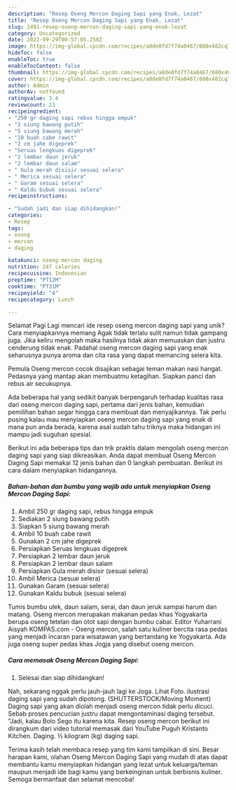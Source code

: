```yaml
---
description: "Resep Oseng Mercon Daging Sapi yang Enak, Lezat"
title: "Resep Oseng Mercon Daging Sapi yang Enak, Lezat"
slug: 1491-resep-oseng-mercon-daging-sapi-yang-enak-lezat
category: Uncategorized
date: 2022-09-29T00:57:05.250Z
image: https://img-global.cpcdn.com/recipes/a8de0fd7f74a0467/680x482cq70/oseng-mercon-daging-sapi-foto-resep-utama.jpg
hideToc: false
enableToc: true
enableTocContent: false
thumbnail: https://img-global.cpcdn.com/recipes/a8de0fd7f74a0467/680x482cq70/oseng-mercon-daging-sapi-foto-resep-utama.jpg
cover: https://img-global.cpcdn.com/recipes/a8de0fd7f74a0467/680x482cq70/oseng-mercon-daging-sapi-foto-resep-utama.jpg
author: Admin
authorAv: notfound
ratingvalue: 3.4
reviewcount: 23
recipeingredient:
- "250 gr daging sapi rebus hingga empuk"
- "2 siung bawang putih"
- "5 siung bawang merah"
- "10 buah cabe rawit"
- "2 cm jahe digeprek"
- "Seruas lengkuas digeprek"
- "2 lembar daun jeruk"
- "2 lembar daun salam"
- " Gula merah disisir sesuai selera"
- " Merica sesuai selera"
- " Garam sesuai selera"
- " Kaldu bubuk sesuai selera"
recipeinstructions:

- "Sudah jadi dan siap dihidangkan!"
categories:
- Resep
tags:
- oseng
- mercon
- daging

katakunci: oseng mercon daging 
nutrition: 247 calories
recipecuisine: Indonesian
preptime: "PT12M"
cooktime: "PT31M"
recipeyield: "4"
recipecategory: Lunch

---
```



Selamat Pagi Lagi mencari ide resep oseng mercon daging sapi yang unik? Cara menyiapkannya memang Agak tidak terlalu sulit namun tidak gampang juga. Jika keliru mengolah maka hasilnya tidak akan memuaskan dan justru cenderung tidak enak. Padahal oseng mercon daging sapi yang enak seharusnya punya aroma dan cita rasa yang dapat memancing selera kita.


Pemula Oseng mercon cocok disajikan sebagai teman makan nasi hangat. Pedasnya yang mantap akan membuatmu ketagihan. Siapkan panci dan rebus air secukupnya.

Ada beberapa hal yang sedikit banyak berpengaruh terhadap kualitas rasa dari oseng mercon daging sapi, pertama dari jenis bahan, kemudian pemilihan bahan segar hingga cara membuat dan menyajikannya. Tak perlu pusing kalau mau menyiapkan oseng mercon daging sapi yang enak di mana pun anda berada, karena asal sudah tahu triknya maka hidangan ini mampu jadi suguhan spesial.


Berikut ini ada beberapa tips dan trik praktis dalam mengolah oseng mercon daging sapi yang siap dikreasikan. Anda dapat membuat Oseng Mercon Daging Sapi memakai 12 jenis bahan dan 0 langkah pembuatan. Berikut ini cara dalam menyiapkan hidangannya.

<!--inarticleads1-->

##### Bahan-bahan dan bumbu yang wajib ada untuk menyiapkan Oseng Mercon Daging Sapi:

1. Ambil 250 gr daging sapi, rebus hingga empuk
1. Sediakan 2 siung bawang putih
1. Siapkan 5 siung bawang merah
1. Ambil 10 buah cabe rawit
1. Gunakan 2 cm jahe digeprek
1. Persiapkan Seruas lengkuas digeprek
1. Persiapkan 2 lembar daun jeruk
1. Persiapkan 2 lembar daun salam
1. Persiapkan  Gula merah disisir (sesuai selera)
1. Ambil  Merica (sesuai selera)
1. Gunakan  Garam (sesuai selera)
1. Gunakan  Kaldu bubuk (sesuai selera)


Tumis bumbu ulek, daun salam, serai, dan daun jeruk sampai harum dan matang. Oseng mercon merupakan makanan pedas khas Yogyakarta berupa oseng tetelan dan otot sapi dengan bumbu cabai. Editor Yuharrani Aisyah KOMPAS.com - Oseng mercon, salah satu kuliner bercita rasa pedas yang menjadi incaran para wisatawan yang bertandang ke Yogyakarta. Ada juga oseng super pedas khas Jogja yang disebut oseng mercon. 

<!--inarticleads2-->

##### Cara memasak Oseng Mercon Daging Sapi:


1. Selesai dan siap dihidangkan!

Nah, sekarang nggak perlu jauh-jauh lagi ke Joga. Lihat Foto. ilustrasi daging sapi yang sudah dipotong. (SHUTTERSTOCK/Moving Moment) Daging sapi yang akan diolah menjadi oseng mercon tidak perlu dicuci. Sebab proses pencucian justru dapat mengontaminasi daging tersebut. &#34;Jadi, kalau Bolo Sego itu karena kita. Resep oseng mercon berikut ini dirangkum dari video tutorial memasak dari YouTube Puguh Kristanto Kitchen. Daging. ½ kilogram (kg) daging sapi. 

Terima kasih telah membaca resep yang tim kami tampilkan di sini. Besar harapan kami, olahan Oseng Mercon Daging Sapi yang mudah di atas dapat membantu kamu menyiapkan hidangan yang lezat untuk keluarga/teman maupun menjadi ide bagi kamu yang berkeinginan untuk berbisnis kuliner. Semoga bermanfaat dan selamat mencoba!
